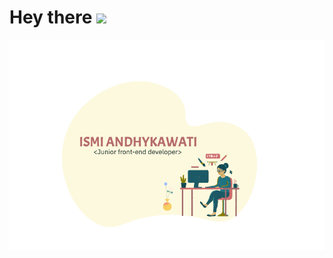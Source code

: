 # Hey there <img src="https://media.giphy.com/media/hvRJCLFzcasrR4ia7z/giphy.gif" width="25px">

![ismi](ismi.png)

